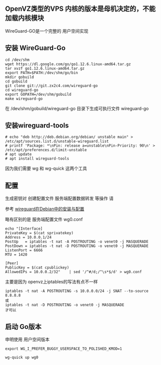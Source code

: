 <!--
author: lizhiwei
head: 
date: 2019-06-23
title: OpenVZ中配置Wireguard-Go
tags: VPN
images: 
category: android
status: publish
summary: WireGuard是一个在Linux内核中实现的VPN软件，简单快速，加密强度高。本文介绍在Debian系统中的安装配置过程
-->


## OpenVZ类型的VPS 内核的版本是母机决定的，不能加载内核模块
   WireGuard-GO是一个完整的 用户空间实现
    


## 安装 WireGuard-Go

    cd /dev/shm
    wget https://dl.google.com/go/go1.12.6.linux-amd64.tar.gz
    tar xvzf go1.12.6.linux-amd64.tar.gz
    export PATH=$PATH:/dev/shm/go/bin
    mkdir gobuild
    cd gobuild
    git clone git://git.zx2c4.com/wireguard-go
    cd wireguard-go
    export GOPATH=/dev/shm/gobuild
    make wireguard-go
 在  /dev/shm/gobuild/wireguard-go 目录下生成可执行文件  wireguard-go
 
    


## 安装wireguard-tools

    # echo "deb http://deb.debian.org/debian/ unstable main" > /etc/apt/sources.list.d/unstable-wireguard.list
    # printf 'Package: *\nPin: release a=unstable\nPin-Priority: 90\n' > /etc/apt/preferences.d/limit-unstable
    # apt update
    # apt install wireguard-tools

因为我们需要  wg 和 wg-quick 这两个工具



## 配置

   生成密钥对  创建配置文件 服务端配置数据转发 等操作 请 

   参考 [wireguard在Debian中的安装与配置](wireguard在Debian中的安装与配置.html)


  略有区别的是 服务端配置文件 wg0.conf

    echo "[Interface]
    PrivateKey = $(cat sprivatekey)
    Address = 10.0.0.1/24 
    PostUp   = iptables -t nat -A POSTROUTING -o venet0 -j MASQUERADE
    PostDown = iptables -t nat -D POSTROUTING -o venet0 -j MASQUERADE
    ListenPort = 6666
    MTU = 1420

    [Peer]
    PublicKey = $(cat cpublickey)
    AllowedIPs = 10.0.0.2/32"    | sed '/^#/d;/^\s*$/d' > wg0.conf  

主要是因为 openvz上iptables的写法有点不一样

    iptables -t nat -A POSTROUTING -s 10.0.0.0/24 -j SNAT --to-source  8.8.8.8
    或
    iptables -t nat -D POSTROUTING -o venet0 -j MASQUERADE
    才可以


## 启动 Go版本

申明使用 用户空间版本

    export WG_I_PREFER_BUGGY_USERSPACE_TO_POLISHED_KMOD=1

    wg-quick up wg0
   







